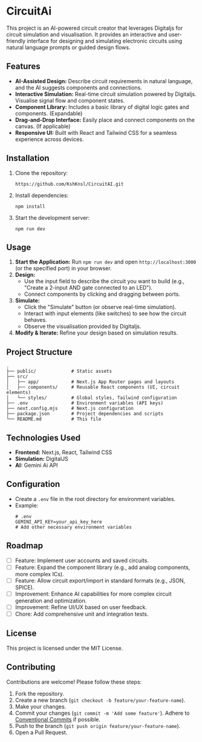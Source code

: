 <!-- Add badges here if applicable, e.g., build status, license -->
<!-- [![Build Status](<badge-url>)](<link-url>) -->
<!-- [![License: MIT](<badge-url>)](<link-url>) -->

# CircuitAi

This project is an AI-powered circuit creator that leverages Digitaljs for circuit simulation and visualisation. It provides an interactive and user-friendly interface for designing and simulating electronic circuits using natural language prompts or guided design flows.

## Features
- **AI-Assisted Design:** Describe circuit requirements in natural language, and the AI suggests components and connections.
- **Interactive Simulation:** Real-time circuit simulation powered by Digitaljs. Visualise signal flow and component states.
- **Component Library:** Includes a basic library of digital logic gates and components. (Expandable)
- **Drag-and-Drop Interface:** Easily place and connect components on the canvas. (If applicable)
- **Responsive UI:** Built with React and Tailwind CSS for a seamless experience across devices.

## Installation

1. Clone the repository:
   ```
   https://github.com/KshKnsl/CircuitAI.git
   ```
3. Install dependencies:
   ```
   npm install
   ```
4. Start the development server:
   ```
   npm run dev
   ```

## Usage

1.  **Start the Application:** Run `npm run dev` and open `http://localhost:3000` (or the specified port) in your browser.
2.  **Design:**
    *   Use the input field to describe the circuit you want to build (e.g., "Create a 2-input AND gate connected to an LED").
    *   Connect components by clicking and dragging between ports.
3.  **Simulate:**
    *   Click the "Simulate" button (or observe real-time simulation).
    *   Interact with input elements (like switches) to see how the circuit behaves.
    *   Observe the visualisation provided by Digitaljs.
4.  **Modify & Iterate:** Refine your design based on simulation results.

## Project Structure

```
.
├── public/             # Static assets
├── src/
│   ├── app/            # Next.js App Router pages and layouts
│   ├── components/     # Reusable React components (UI, circuit elements)
│   └── styles/         # Global styles, Tailwind configuration
├── .env                # Environment variables (API keys)
├── next.config.mjs     # Next.js configuration
├── package.json        # Project dependencies and scripts
└── README.md           # This file
```

## Technologies Used
- **Frontend:** Next.js, React, Tailwind CSS
- **Simulation:** DigitalJS
- **AI:** Gemini Ai API

## Configuration

- Create a `.env` file in the root directory for environment variables.
- Example:
  ```
  # .env
  GEMINI_API_KEY=your_api_key_here
  # Add other necessary environment variables
  ```

## Roadmap

- [ ] Feature: Implement user accounts and saved circuits.
- [ ] Feature: Expand the component library (e.g., add analog components, more complex ICs).
- [ ] Feature: Allow circuit export/import in standard formats (e.g., JSON, SPICE).
- [ ] Improvement: Enhance AI capabilities for more complex circuit generation and optimization.
- [ ] Improvement: Refine UI/UX based on user feedback.
- [ ] Chore: Add comprehensive unit and integration tests.

## License

This project is licensed under the MIT License.

## Contributing

Contributions are welcome! Please follow these steps:

1.  Fork the repository.
2.  Create a new branch (`git checkout -b feature/your-feature-name`).
3.  Make your changes.
4.  Commit your changes (`git commit -m 'Add some feature'`). Adhere to [Conventional Commits](https://www.conventionalcommits.org/) if possible.
5.  Push to the branch (`git push origin feature/your-feature-name`).
6.  Open a Pull Request.
